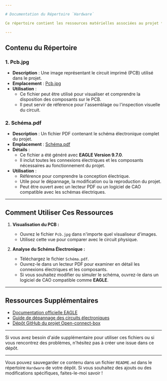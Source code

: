 ```yaml
---

# Documentation du Répertoire `Hardware`

Ce répertoire contient les ressources matérielles associées au projet **Open-connect-box**, notamment les schémas et les fichiers PCB.

---
```


## Contenu du Répertoire

### 1. **Pcb.jpg**
- **Description** : Une image représentant le circuit imprimé (PCB) utilisé dans le projet.
- **Emplacement** : [Pcb.jpg](https://github.com/YannDoublet/Open-connect-box/blob/main/Hardware/Pcb.jpg)
- **Utilisation** :
  - Ce fichier peut être utilisé pour visualiser et comprendre la disposition des composants sur le PCB.
  - Il peut servir de référence pour l'assemblage ou l'inspection visuelle du circuit.

### 2. **Schéma.pdf**
- **Description** : Un fichier PDF contenant le schéma électronique complet du projet.
- **Emplacement** : [Schéma.pdf](https://github.com/YannDoublet/Open-connect-box/blob/main/Hardware/Sch%C3%A9ma.pdf)
- **Détails** :
  - Ce fichier a été généré avec **EAGLE Version 9.7.0**.
  - Il inclut toutes les connexions électriques et les composants nécessaires au fonctionnement du projet.
- **Utilisation** :
  - Référence pour comprendre la conception électrique.
  - Utile pour le dépannage, la modification ou la reproduction du projet.
  - Peut être ouvert avec un lecteur PDF ou un logiciel de CAO compatible avec les schémas électriques.

---

## Comment Utiliser Ces Ressources

1. **Visualisation du PCB :**
   - Ouvrez le fichier `Pcb.jpg` dans n'importe quel visualiseur d'images.
   - Utilisez cette vue pour comparer avec le circuit physique.

2. **Analyse du Schéma Électronique :**
   - Téléchargez le fichier `Schéma.pdf`.
   - Ouvrez-le dans un lecteur PDF pour examiner en détail les connexions électriques et les composants.
   - Si vous souhaitez modifier ou simuler le schéma, ouvrez-le dans un logiciel de CAO compatible comme **EAGLE**.

---

## Ressources Supplémentaires

- [Documentation officielle EAGLE](https://www.autodesk.com/products/eagle/overview)
- [Guide de dépannage des circuits électroniques](https://www.allaboutcircuits.com/)
- [Dépôt GitHub du projet Open-connect-box](https://github.com/YannDoublet/Open-connect-box)

---

Si vous avez besoin d'aide supplémentaire pour utiliser ces fichiers ou si vous rencontrez des problèmes, n'hésitez pas à créer une issue dans ce dépôt.

--- 

Vous pouvez sauvegarder ce contenu dans un fichier `README.md` dans le répertoire `Hardware` de votre dépôt. Si vous souhaitez des ajouts ou des modifications spécifiques, faites-le-moi savoir !
